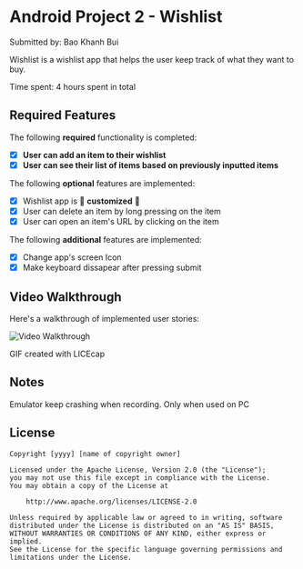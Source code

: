# Android Project 2 - Wishlist

Submitted by: Bao Khanh Bui

Wishlist is a wishlist app that helps the user keep track of what they want to buy.

Time spent: 4 hours spent in total

## Required Features

The following **required** functionality is completed:

- [X] **User can add an item to their wishlist**
- [X] **User can see their list of items based on previously inputted items**

The following **optional** features are implemented:

- [X] Wishlist app is 🎨 **customized** 🎨
- [X] User can delete an item by long pressing on the item
- [X] User can open an item's URL by clicking on the item

The following **additional** features are implemented:

* [X] Change app's screen Icon
* [X] Make keyboard dissapear after pressing submit

## Video Walkthrough

Here's a walkthrough of implemented user stories:

<img src='[https://submissions.us-east-1.linodeobjects.com/and102/p2k_JRNI.gif](https://github.com/Hello-ImNew/Project2_Wishlist/blob/master/wishlist_demo.gif?raw=true)' title='Video Walkthrough' width='' alt='Video Walkthrough' />

<!-- Replace this with whatever GIF tool you used! -->
GIF created with LICEcap

## Notes

Emulator keep crashing when recording. Only when used on PC

## License

    Copyright [yyyy] [name of copyright owner]

    Licensed under the Apache License, Version 2.0 (the "License");
    you may not use this file except in compliance with the License.
    You may obtain a copy of the License at

        http://www.apache.org/licenses/LICENSE-2.0

    Unless required by applicable law or agreed to in writing, software
    distributed under the License is distributed on an "AS IS" BASIS,
    WITHOUT WARRANTIES OR CONDITIONS OF ANY KIND, either express or implied.
    See the License for the specific language governing permissions and
    limitations under the License.
